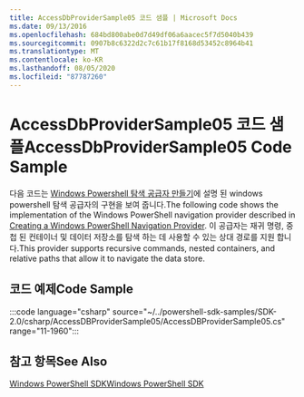 ```yaml
---
title: AccessDbProviderSample05 코드 샘플 | Microsoft Docs
ms.date: 09/13/2016
ms.openlocfilehash: 684bd800abe0d7d49df06a6aacec5f7d5040b439
ms.sourcegitcommit: 0907b8c6322d2c7c61b17f8168d53452c8964b41
ms.translationtype: MT
ms.contentlocale: ko-KR
ms.lasthandoff: 08/05/2020
ms.locfileid: "87787260"
---
```

# <a name="accessdbprovidersample05-code-sample"></a><span data-ttu-id="68e18-102">AccessDbProviderSample05 코드 샘플</span><span class="sxs-lookup"><span data-stu-id="68e18-102">AccessDbProviderSample05 Code Sample</span></span>

<span data-ttu-id="68e18-103">다음 코드는 [Windows Powershell 탐색 공급자 만들기](./creating-a-windows-powershell-navigation-provider.md)에 설명 된 windows powershell 탐색 공급자의 구현을 보여 줍니다.</span><span class="sxs-lookup"><span data-stu-id="68e18-103">The following code shows the implementation of the Windows PowerShell navigation provider described in [Creating a Windows PowerShell Navigation Provider](./creating-a-windows-powershell-navigation-provider.md).</span></span>
<span data-ttu-id="68e18-104">이 공급자는 재귀 명령, 중첩 된 컨테이너 및 데이터 저장소를 탐색 하는 데 사용할 수 있는 상대 경로를 지원 합니다.</span><span class="sxs-lookup"><span data-stu-id="68e18-104">This provider supports recursive commands, nested containers, and relative paths that allow it to navigate the data store.</span></span>

## <a name="code-sample"></a><span data-ttu-id="68e18-105">코드 예제</span><span class="sxs-lookup"><span data-stu-id="68e18-105">Code Sample</span></span>

:::code language="csharp" source="~/../powershell-sdk-samples/SDK-2.0/csharp/AccessDBProviderSample05/AccessDBProviderSample05.cs" range="11-1960":::

## <a name="see-also"></a><span data-ttu-id="68e18-106">참고 항목</span><span class="sxs-lookup"><span data-stu-id="68e18-106">See Also</span></span>

[<span data-ttu-id="68e18-107">Windows PowerShell SDK</span><span class="sxs-lookup"><span data-stu-id="68e18-107">Windows PowerShell SDK</span></span>](../windows-powershell-reference.md)
